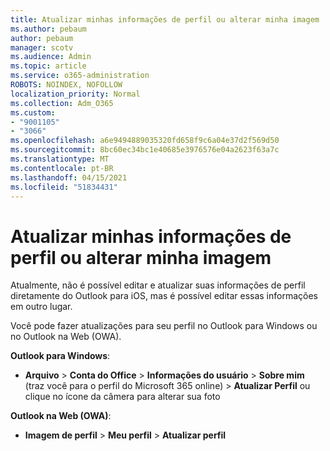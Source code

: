 ```yaml
---
title: Atualizar minhas informações de perfil ou alterar minha imagem
ms.author: pebaum
author: pebaum
manager: scotv
ms.audience: Admin
ms.topic: article
ms.service: o365-administration
ROBOTS: NOINDEX, NOFOLLOW
localization_priority: Normal
ms.collection: Adm_O365
ms.custom:
- "9001105"
- "3066"
ms.openlocfilehash: a6e9494889035320fd658f9c6a04e37d2f569d50
ms.sourcegitcommit: 8bc60ec34bc1e40685e3976576e04a2623f63a7c
ms.translationtype: MT
ms.contentlocale: pt-BR
ms.lasthandoff: 04/15/2021
ms.locfileid: "51834431"
---
```

# <a name="update-my-profile-information-or-change-my-picture"></a>Atualizar minhas informações de perfil ou alterar minha imagem

Atualmente, não é possível editar e atualizar suas informações de perfil diretamente do Outlook para iOS, mas é possível editar essas informações em outro lugar. 

Você pode fazer atualizações para seu perfil no Outlook para Windows ou no Outlook na Web (OWA). 

**Outlook para Windows**: 

- **Arquivo**  >  **Conta do Office**  >  **Informações do usuário**  >  **Sobre mim** (traz você para o perfil do Microsoft 365 online) > **Atualizar Perfil** ou clique no ícone da câmera para alterar sua foto  
  
**Outlook na Web (OWA)**: 

- **Imagem de perfil**  >  **Meu perfil**  >  **Atualizar perfil**
